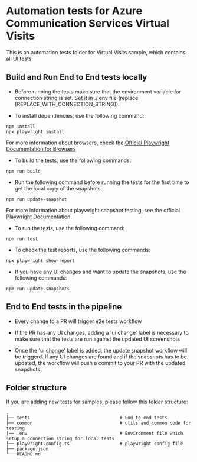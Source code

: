 # Automation tests for Azure Communication Services Virtual Visits

This is an automation tests folder for Virtual Visits sample, which contains all UI tests.

## Build and Run End to End tests locally

- Before running the tests make sure that the environment variable for connection string is set. Set it in ./.env file (replace [REPLACE_WITH_CONNECTION_STRING]).

- To install dependencies, use the following command:

```
npm install
npx playwright install
```

For more information about browsers, check the [Official Playwright Documentation for Browsers](https://playwright.dev/docs/browsers)

- To build the tests, use the following commands:

```
npm run build
```

- Run the following command before running the tests for the first time to get the local copy of the snapshots.

```
npm run update-snapshot
```

For more information about playwright snapshot testing, see the official [Playwright Documentation](https://playwright.dev/docs/test-snapshots).

- To run the tests, use the following command:

```
npm run test
```

- To check the test reports, use the following commands:

```
npx playwright show-report
```

- If you have any UI changes and want to update the snapshots, use the following commands:

```
npm run update-snapshots
```

## End to End tests in the pipeline

- Every change to a PR will trigger e2e tests workflow

- If the PR has any UI changes, adding a 'ui change' label is necessary to make sure that the tests are run against the updated UI screenshots

- Once the 'ui change' label is added, the update snapshot workflow will be triggerd. If any UI changes are found and if the snapshots has to be updated, the workflow will push a commit to your PR with the updated snapshots.

## Folder structure

If you are adding new tests for samples, please follow this folder structure:

    .
    ├── tests                                  # End to end tests
    ├── common                                 # utils and common code for testing
    |── .env                                   # Environment file which setup a connection string for local tests
    ├── playwright.config.ts                   # playwright config file
    ├── package.json
    └── README.md
